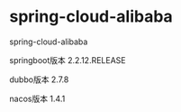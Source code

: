 # spring-cloud-alibaba
spring-cloud-alibaba

springboot版本 2.2.12.RELEASE

dubbo版本 2.7.8

nacos版本 1.4.1